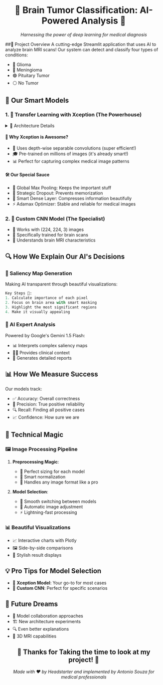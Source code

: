 <div align="center"> 
  <h1>🧠 Brain Tumor Classification: AI-Powered Analysis 🔬</h1> 
  <p><em>Harnessing the power of deep learning for medical diagnosis</em></p>
</div>
 
<div align="left">
 
##🎯 Project Overview
A cutting-edge Streamlit application that uses AI to analyze brain MRI scans! Our system can detect and classify four types of conditions:
- 🔴 Glioma
- 🔵 Meningioma
- 🟢 Pituitary Tumor
- ⚪ No Tumor

## 🤖 Our Smart Models

### 1. 🌟 Transfer Learning with Xception (The Powerhouse)

<details>
<summary>📐 Architecture Details</summary>

```python
Base: Xception (pretrained on ImageNet) 🏗️
Input Shape: (299, 299, 3)
Magic Ingredients:
- Flatten Layer (for 2D → 1D conversion)
- Dropout (0.3) 🎲
- Dense (128, ReLU) ⚡
- Dropout (0.25) 🎲
- Dense (4, Softmax) 🎯
```
</details>

#### 💫 Why Xception is Awesome?
- 🚀 Uses depth-wise separable convolutions (super efficient!)
- 🎓 Pre-trained on millions of images (it's already smart!)
- 📊 Perfect for capturing complex medical image patterns

#### 🛠️ Our Special Sauce
- 🔄 Global Max Pooling: Keeps the important stuff
- 🎲 Strategic Dropout: Prevents memorization
- 🧮 Smart Dense Layer: Compresses information beautifully
- ⚡ Adamax Optimizer: Stable and reliable for medical images

### 2. 🔧 Custom CNN Model (The Specialist)

- 📏 Works with (224, 224, 3) images
- 🎯 Specifically trained for brain scans
- 🧠 Understands brain MRI characteristics

## 🔍 How We Explain Our AI's Decisions

### 🎨 Saliency Map Generation
Making AI transparent through beautiful visualizations:

```python
Key Steps 📝:
1. Calculate importance of each pixel
2. Focus on brain area with smart masking
3. Highlight the most significant regions
4. Make it visually appealing
```

### 🤝 AI Expert Analysis
Powered by Google's Gemini 1.5 Flash:
- 📊 Interprets complex saliency maps
- 👨‍⚕️ Provides clinical context
- 📝 Generates detailed reports

## 📊 How We Measure Success
Our models track:
- ✅ Accuracy: Overall correctness
- 🎯 Precision: True positive reliability
- 🔍 Recall: Finding all positive cases
- 📈 Confidence: How sure we are

## 🔬 Technical Magic

### 🖼️ Image Processing Pipeline
1. **Preprocessing Magic**:
   - 📐 Perfect sizing for each model
   - 🔢 Smart normalization
   - 📄 Handles any image format like a pro

2. **Model Selection**:
   - 🔄 Smooth switching between models
   - 📏 Automatic image adjustment
   - ⚡ Lightning-fast processing

### 📊 Beautiful Visualizations
- 📈 Interactive charts with Plotly
- 🖼️ Side-by-side comparisons
- 💅 Stylish result displays

## 💡 Pro Tips for Model Selection
- 🌟 **Xception Model**: Your go-to for most cases
- 🔧 **Custom CNN**: Perfect for specific scenarios

## 🚀 Future Dreams
- 🤝 Model collaboration approaches
- 🏗️ New architecture experiments
- 🔍 Even better explanations
- 🧠 3D MRI capabilities

<div align="center">
  <h2>🙏 Thanks for Taking the time to look at my project! 🚀</h2>
  <p><em>Made with ❤️ by Headstarter and implemented by Antonio Souza for medical professionals</em></p>
</div>

</div>
